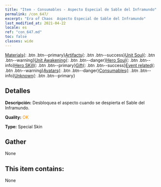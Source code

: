 ```yaml
---
title: "Item - Consumables - Aspecto Especial de Sable del Inframundo"
permalink: /con_647/
excerpt: "Era of Chaos  Aspecto Especial de Sable del Inframundo"
last_modified_at: 2021-04-22
locale: es
ref: "con_647.md"
toc: false
classes: wide
---
```

 [Materials](/ItemsES/){: .btn .btn--primary}[Artifacts](/ItemsES/Artifacts/){: .btn .btn--success}[Unit Soul](/ItemsES/UnitSoul/){: .btn .btn--warning}[Unit Awakening](/ItemsES/UnitAwakening/){: .btn .btn--danger}[Hero Soul](/ItemsES/HeroSoul/){: .btn .btn--info}[Hero SKill](/ItemsES/HeroSkill/){: .btn .btn--primary}[Gift](/ItemsES/Gift/){: .btn .btn--success}[Event related](/ItemsES/Events/){: .btn .btn--warning}[Avatars](/ItemsES/Avatars/){: .btn .btn--danger}[Consumables](/ItemsES/Consumables/){: .btn .btn--info}[Unknown](/ItemsES/Unknown/){: .btn .btn--primary}

## Detalles
 **Descripción:** Desbloquea el aspecto cuando se despierta el Sable del Inframundo.

 **Quality:** <span style="color: #FF8C00">OK</span>

 **Type:** Special Skin

## Gather

  None

## This item contains:

  None

